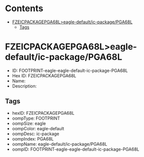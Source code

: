 



Contents
========

* [FZEICPACKAGEPGA68L>eagle-default/ic-package/PGA68L](#fzeicpackagepga68leagle-defaultic-packagepga68l)
	* [Tags](#tags)

# FZEICPACKAGEPGA68L>eagle-default/ic-package/PGA68L

- ID: FOOTPRINT-eagle-eagle-default-ic-package-PGA68L
- Hex ID: FZEICPACKAGEPGA68L
- Name: 
- Description: 

## Tags

- hexID: FZEICPACKAGEPGA68L
- oompType: FOOTPRINT
- oompSize: eagle
- oompColor: eagle-default
- oompDesc: ic-package
- oompIndex: PGA68L
- oompName: eagle-default/ic-package/PGA68L
- oompID: FOOTPRINT-eagle-eagle-default-ic-package-PGA68L
